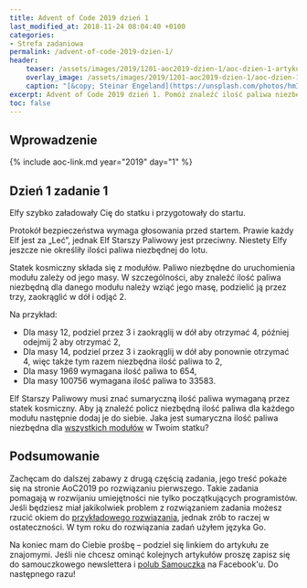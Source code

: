 ```yaml
---
title: Advent of Code 2019 dzień 1
last_modified_at: 2018-11-24 08:04:40 +0100
categories:
- Strefa zadaniowa
permalink: /advent-of-code-2019-dzien-1/
header:
    teaser: /assets/images/2019/1201-aoc2019-dzien-1/aoc-dzien-1-artykul.jpg
    overlay_image: /assets/images/2019/1201-aoc2019-dzien-1/aoc-dzien-1-artykul.jpg
    caption: "[&copy; Steinar Engeland](https://unsplash.com/photos/hmIFzdQ6U5k)"
excerpt: Advent of Code 2019 dzień 1. Pomóż znaleźć ilość paliwa niezbędną do startu.
toc: false
---
```


## Wprowadzenie

{% include aoc-link.md year="2019" day="1" %}

## Dzień 1 zadanie 1

Elfy szybko załadowały Cię do statku i przygotowały do startu. 

Protokół bezpieczeństwa wymaga głosowania przed startem. Prawie każdy Elf jest za „Leć”, jednak Elf Starszy Paliwowy jest przeciwny. Niestety Elfy jeszcze nie określiły ilości paliwa niezbędnej do lotu.

Statek kosmiczny składa się z modułów. Paliwo niezbędne do uruchomienia modułu zależy od jego masy. W szczególności, aby znaleźć ilość paliwa niezbędną dla danego modułu należy wziąć jego masę, podzielić ją przez trzy, zaokrąglić w dół i odjąć 2.

Na przykład:

* Dla masy 12, podziel przez 3 i zaokrąglij w dół aby otrzymać 4, później odejmij 2 aby otrzymać 2,
* Dla masy 14, podziel przez 3 i zaokrąglij w dół aby ponownie otrzymać 4, więc także tym razem niezbędna ilość paliwa to 2,
* Dla masy 1969 wymagana ilość paliwa to 654,
* Dla masy 100756 wymagana ilość paliwa to 33583.

Elf Starszy Paliwowy musi znać sumaryczną ilość paliwa wymaganą przez statek kosmiczny. Aby ją znaleźć policz niezbędną ilość paliwa dla każdego modułu następnie dodaj je do siebie. Jaka jest sumaryczna ilość paliwa niezbędna dla [wszystkich modułów](https://github.com/kbl/aoc2019/blob/master/input/day01.txt) w Twoim statku?

## Podsumowanie

Zachęcam do dalszej zabawy z drugą częścią zadania, jego treść pokaże się na stronie AoC2019 po rozwiązaniu pierwszego. Takie zadania pomagają w rozwijaniu umiejętności nie tylko początkujących programistów. Jeśli będziesz miał jakikolwiek problem z rozwiązaniem zadania możesz rzucić okiem do [przykładowego rozwiązania](https://github.com/kbl/aoc2019/tree/master/src/aoc/day01), jednak zrób to raczej w ostateczności. W tym roku do rozwiązania zadań użyłem języka Go.

Na koniec mam do Ciebie prośbę – podziel się linkiem do artykułu ze znajomymi. Jeśli nie chcesz ominąć kolejnych artykułów proszę zapisz się do samouczkowego newslettera i [polub Samouczka](https://www.facebook.com/SamouczekProgramisty) na Facebook'u. Do następnego razu!
